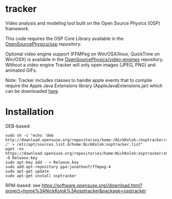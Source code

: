 tracker
=======

Video analysis and modeling tool built on the Open Source Physics (OSP) framework.

This code requires the OSP Core Library available in the <a href="https://github.com/OpenSourcePhysics/osp" target="_blank">OpenSourcePhysics/osp</a> repository.

Optional video engine support (FFMPeg on Win/OSX/linux, QuickTime on Win/OSX) is available in the <a href="https://github.com/OpenSourcePhysics/video-engines" target="_blank">OpenSourcePhysics/video-engines</a> repository. Without a video engine Tracker will only open images (JPEG, PNG) and animated GIFs.

Note: Tracker includes classes to handle apple events that to compile require the Apple Java Extensions library (AppleJavaExtensions.jar) which can be downloaded <a href="http://www.cabrillo.edu/~dbrown/tracker/osx_services/AppleJavaExtensions.jar" target="_blank">here</a>.


Installation
============

DEB-based:

```
sudo sh -c "echo 'deb http://download.opensuse.org/repositories/home:/NickKolok:/osptracker/xUbuntu_16.04/ /' > /etc/apt/sources.list.d/home:NickKolok:osptracker.list"
wget -nv https://download.opensuse.org/repositories/home:NickKolok:osptracker/xUbuntu_16.04/Release.key -O Release.key
sudo apt-key add - < Release.key
sudo add-apt-repository ppa:jonathonf/ffmpeg-4
sudo apt-get update
sudo apt-get install osptracker
```

RPM-based:
see https://software.opensuse.org//download.html?project=home%3ANickKolok%3Aosptracker&package=osptracker
